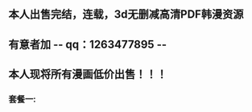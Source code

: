 ## 本人出售完结，连载，3d无删减高清PDF韩漫资源 ##
## 有意者加 -- qq：**1263477895** -- ##
## 本人现将所有漫画低价出售！！！ ##
### 套餐一: ###
